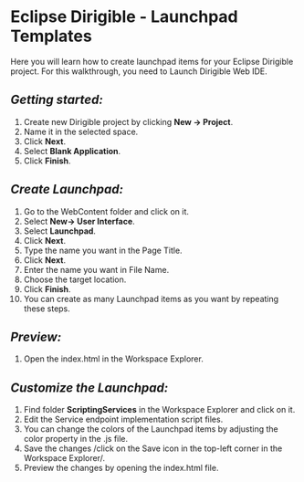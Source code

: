 # Eclipse Dirigible - Launchpad Templates

Here you will learn how to create launchpad items for your Eclipse Dirigible project. For this walkthrough, you need to Launch Dirigible Web IDE.

## *Getting started:*

1.	Create new Dirigible project by clicking **New -> Project**.
2.	Name it in the selected space.
3.	Click **Next**.
4.	Select **Blank Application**.
5.	Click **Finish**.

## *Create Launchpad:*

1.	Go to the WebContent folder and click on it.
2.	Select **New-> User Interface**.
3.	Select **Launchpad**.
4.	Click **Next**.
5.	Type the name you want in the Page Title.
6.	Click **Next**.
7.	Enter the name you want in File Name.
8.	Choose the target location.
9.	Click **Finish**.
10.	You can create as many Launchpad items as you want by repeating these steps.

## *Preview:*

1.	Open the index.html in the Workspace Explorer.

## *Customize the Launchpad:*

1.	Find folder **ScriptingServices** in the Workspace Explorer and click on it.
2.	Edit the Service endpoint implementation script files.
3.	You can change the colors of the Launchpad items by adjusting the color property in the .js file.
4.	Save the changes /click on the Save icon in the top-left corner in the Workspace Explorer/.
5.	Preview the changes by opening the index.html file.
